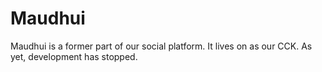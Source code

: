 # Maudhui

Maudhui is a former part of our social platform. It lives on as our CCK. As yet, development has stopped.